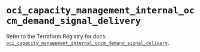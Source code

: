 # `oci_capacity_management_internal_occm_demand_signal_delivery`

Refer to the Terraform Registry for docs: [`oci_capacity_management_internal_occm_demand_signal_delivery`](https://registry.terraform.io/providers/hashicorp/oci/7.19.0/docs/resources/capacity_management_internal_occm_demand_signal_delivery).
